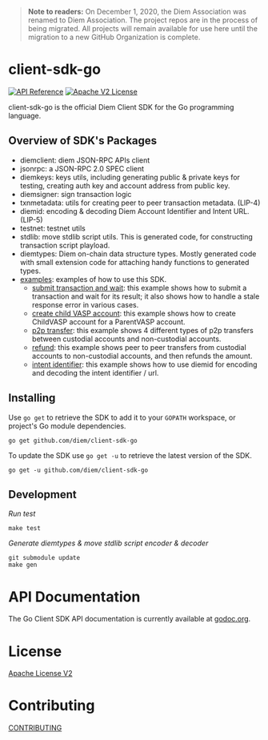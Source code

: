> **Note to readers:** On December 1, 2020, the Diem Association was renamed to Diem Association. The project repos are in the process of being migrated. All projects will remain available for use here until the migration to a new GitHub Organization is complete.

# client-sdk-go

[![API Reference](https://img.shields.io/badge/api-reference-blue.svg)](https://github.com/diem/diem/blob/master/json-rpc/json-rpc-spec.md) [![Apache V2 License](https://img.shields.io/badge/license-Apache%20V2-blue.svg)](../master/LICENSE)

client-sdk-go is the official Diem Client SDK for the Go programming language.

## Overview of SDK's Packages

- diemclient: diem JSON-RPC APIs client
- jsonrpc: a JSON-RPC 2.0 SPEC client
- diemkeys: keys utils, including generating public & private keys for testing, creating auth key and account address from public key.
- diemsigner: sign transaction logic
- txnmetadata: utils for creating peer to peer transaction metadata. (LIP-4)
- diemid: encoding & decoding Diem Account Identifier and Intent URL. (LIP-5)
- testnet: testnet utils
- stdlib: move stdlib script utils. This is generated code, for constructing transaction script playload.
- diemtypes: Diem on-chain data structure types. Mostly generated code with small extension code for attaching handy functions to generated types.
- [examples](../../tree/master/examples): examples of how to use this SDK.
  - [submit transaction and wait](../master/examples/exampleutils/submit_and_wait.go): this example shows how to submit a transaction and wait for its result; it also shows how to handle a stale response error in various cases.
  - [create child VASP account](../master/examples/create-child-vasp-account/main.go): this example shows how to create ChildVASP account for a ParentVASP account.
  - [p2p transfer](../master/examples/p2p-transfers/main.go): this example shows 4 different types of p2p transfers between custodial accounts and non-custodial accounts.
  - [refund](../master/examples/refund/main.go): this example shows peer to peer transfers from custodial accounts to non-custodial accounts, and then refunds the amount.
  - [intent identifier](../master/examples/intent-identifier/main.go): this example shows how to use diemid for encoding and decoding the intent identifier / url.

## Installing

Use `go get` to retrieve the SDK to add it to your `GOPATH` workspace, or
project's Go module dependencies.

	go get github.com/diem/client-sdk-go

To update the SDK use `go get -u` to retrieve the latest version of the SDK.

	go get -u github.com/diem/client-sdk-go


## Development

*Run test*

```
make test
```

*Generate diemtypes & move stdlib script encoder & decoder*

```
git submodule update
make gen
```

# API Documentation

The Go Client SDK API documentation is currently available at [godoc.org](https://godoc.org/github.com/diem/client-sdk-go).

# License

[Apache License V2](../master/LICENSE)


# Contributing

[CONTRIBUTING](../master/CONTRIBUTING.md)
